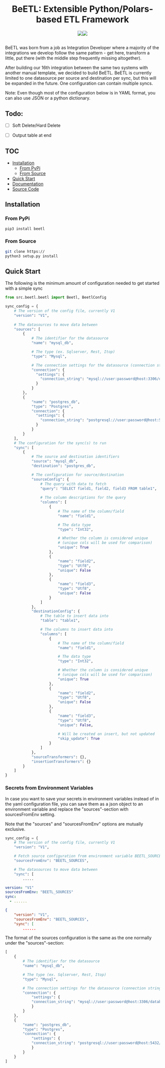 <h1 style="width: 100%; text-align: center; margin-bottom: 20px; border-bottom: 0px;">BeETL: Extensible Python/Polars-based ETL Framework</h1>
<p style="text-align: center; margin-bottom: 30px;"><img src="./images/beetl.jpg" style="max-width: 400px;" alt=" "><img src="./docs/images/beetl.jpg" style="max-width: 400px;" alt=" "><br/></p>
BeETL was born from a job as Integration Developer where a majority of the integrations we develop follow the same pattern - get here, transform a little, put there (with the middle step frequently missing altogether). 

After building our 16th integration between the same two systems with another manual template, we decided to build BeETL. BeETL is currently limited to one datasource per source and destination per sync, but this will be expanded in the future. One configuration can contain multiple syncs.

Note: Even though most of the configuration below is in YAML format, you can also use JSON or a python dictionary.

## Todo:
- [ ] Soft Delete/Hard Delete
- [ ] Output table at end


## TOC
- [Installation](#installation)
  - [From PyPi](#from-pypi)
  - [From Source](#from-source)
- [Quick Start](#quick-start)
- [Documentation](https://beetl.hoglan.dev/en/latest/)
- [Source Code](https://github.com/hoglandets-it/beetl)

## Installation
### From PyPi
```bash
pip3 install beetl
```

### From Source
```bash
git clone https://
python3 setup.py install
```

## Quick Start
The following is the minimum amount of configuration needed to get started with a simple sync

```python
from src.beetl.beetl import Beetl, BeetlConfig

sync_config = {
    # The version of the config file, currently V1
    "version": "V1",
    
    # The datasources to move data between
    "sources": [
        {
            # The identifier for the datasource
            "name": "mysql_db",

            # The type (ex. Sqlserver, Rest, Itop)
            "type": "Mysql",

            # The connection settings for the datasource (connection string or host/user/password)
            "connection": {
              "settings": {
                "connection_string": "mysql://user:password@host:3306/database"
              }
            }
        },
        {
            "name": "postgres_db",
            "type": "Postgres",
            "connection": {
              "settings": {
                "connection_string": "postgresql://user:password@host:5432/database"
              }
            }
        }
    ],
    # The configuration for the sync(s) to run
    "sync": [
        {
            # The source and destination identifiers
            "source": "mysql_db",
            "destination": "postgres_db",

            # The configuration for source/destination
            "sourceConfig": {
                # The query with data to fetch
                "query": "SELECT field1, field2, field3 FROM table1",
                
                # The column descriptions for the query
                "columns": [
                    {
                        # The name of the column/field
                        "name": "field1",

                        # The data type
                        "type": "Int32",

                        # Whether the column is considered unique
                        # (unique cols will be used for comparison)
                        "unique": True
                    },
                    {
                        "name": "field2",
                        "type": "Utf8",
                        "unique": False
                    },
                    {
                        "name": "field3",
                        "type": "Utf8",
                        "unique": False
                    }
                ]
            },
            "destinationConfig": {
                # The table to insert data into
                "table": "table1",

                # The columns to insert data into
                "columns": [
                    {
                        # The name of the column/field
                        "name": "field1",

                        # The data type
                        "type": "Int32",

                        # Whether the column is considered unique
                        # (unique cols will be used for comparison)
                        "unique": True
                    },
                    {
                        "name": "field2",
                        "type": "Utf8",
                        "unique": False
                    },
                    {
                        "name": "field3",
                        "type": "Utf8",
                        "unique": False,
                        
                        # Will be created on insert, but not updated
                        "skip_update": True
                    }
                ]
            },
            "sourceTransformers": {},
            "insertionTransformers": {}
        }
    ]
}
```

### Secrets from Environment Variables
In case you want to save your secrets in environment variables instead of in the yaml configuration file, you can save them as a json object to an environment variable and replace the "sources"-section with sourcesFromEnv setting.

Note that the "sources" and "sourcesFromEnv" options are mutually exclusive.

```python
sync_config = {
    # The version of the config file, currently V1
    "version": "V1",

    # Fetch source configuration from environment variable BEETL_SOURCES
    "sourcesFromEnv": "BEETL_SOURCES",

    # The datasources to move data between
    "sync": [
        .....
```

```yaml
version: "V1"
sourcesFromEnv: "BEETL_SOURCES"
sync:
  - ......
```

```json
{
    "version": "V1",
    "sourcesFromEnv": "BEETL_SOURCES",
    "sync": [
        ......
```

The format of the sources configuration is the same as the one normally under the "sources"-section:

```python
[
    {
        # The identifier for the datasource
        "name": "mysql_db",

        # The type (ex. Sqlserver, Rest, Itop)
        "type": "Mysql",

        # The connection settings for the datasource (connection string or host/user/password)
        "connection": {
            "settings": {
            "connection_string": "mysql://user:password@host:3306/database"
            }
        }
    },
    {
        "name": "postgres_db",
        "type": "Postgres",
        "connection": {
            "settings": {
            "connection_string": "postgresql://user:password@host:5432/database"
            }
        }
    }
]
```